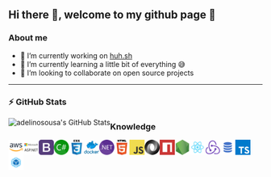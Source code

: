 ## Hi there 👋, welcome to my github page 🙂

### About me
- 🔭 I’m currently working on [huh.sh](https://github.com/adelinosousa/huh.sh)
- 🌱 I’m currently learning a little bit of everything 😅
- 👯 I’m looking to collaborate on open source projects

---

### :zap: GitHub Stats
 <img align="left" alt="adelinosousa's GitHub Stats" src="https://github-readme-stats.vercel.app/api?username=adelinosousa&show_icons=true&hide_border=false&title_color=12c2e9&icon_color=FFE400&bg_color=09131B&text_color=ffffff&border_color=0c1a25" />

### Knowledge
<a href="/topics/aws">
          <img align="left" src="https://raw.githubusercontent.com/github/explore/fbceb94436312b6dacde68d122a5b9c7d11f9524/topics/aws/aws.png" class="rounded mr-3" width="30" height="30" alt="aws">
      </a>
<a href="/topics/aspnet">
          <img align="left" src="https://raw.githubusercontent.com/github/explore/80688e429a7d4ef2fca1e82350fe8e3517d3494d/topics/aspnet/aspnet.png" class="rounded mr-3" width="30" height="30" alt="aspnet">
      </a>
<a href="/topics/bootstrap">
          <img align="left" src="https://raw.githubusercontent.com/github/explore/80688e429a7d4ef2fca1e82350fe8e3517d3494d/topics/bootstrap/bootstrap.png" class="rounded mr-3" width="30" height="30" alt="bootstrap">
      </a>
<a href="/topics/csharp">
          <img align="left" src="https://raw.githubusercontent.com/github/explore/80688e429a7d4ef2fca1e82350fe8e3517d3494d/topics/csharp/csharp.png" class="rounded mr-3" width="30" height="30" alt="csharp">
      </a>
      <a href="/topics/css">
          <img align="left" src="https://raw.githubusercontent.com/github/explore/80688e429a7d4ef2fca1e82350fe8e3517d3494d/topics/css/css.png" class="rounded mr-3" width="30" height="30" alt="css">
      </a>
      <a href="/topics/docker">
          <img align="left" src="https://raw.githubusercontent.com/github/explore/80688e429a7d4ef2fca1e82350fe8e3517d3494d/topics/docker/docker.png" class="rounded mr-3" width="30" height="30" alt="docker">
      </a>
      <a href="/topics/dotnet">
          <img align="left" src="https://raw.githubusercontent.com/github/explore/93d8a67084f94b2a444e510199a6e7622e5b09a3/topics/dotnet/dotnet.png" class="rounded mr-3" width="30" height="30" alt="dotnet">
      </a>
      <a href="/topics/html">
          <img align="left" src="https://raw.githubusercontent.com/github/explore/80688e429a7d4ef2fca1e82350fe8e3517d3494d/topics/html/html.png" class="rounded mr-3" width="30" height="30" alt="html">
      </a>
      <a href="/topics/javascript">
          <img align="left" src="https://raw.githubusercontent.com/github/explore/80688e429a7d4ef2fca1e82350fe8e3517d3494d/topics/javascript/javascript.png" class="rounded mr-3" width="30" height="30" alt="javascript">
      </a>
      <a href="/topics/json">
          <img align="left" src="https://raw.githubusercontent.com/github/explore/80688e429a7d4ef2fca1e82350fe8e3517d3494d/topics/json/json.png" class="rounded mr-3" width="30" height="30" alt="json">
      </a>
      <a href="/topics/npm">
          <img align="left" src="https://raw.githubusercontent.com/github/explore/80688e429a7d4ef2fca1e82350fe8e3517d3494d/topics/npm/npm.png" class="rounded mr-3" width="30" height="30" alt="npm">
      </a>
      <a href="/topics/nodejs">
          <img align="left" src="https://raw.githubusercontent.com/github/explore/80688e429a7d4ef2fca1e82350fe8e3517d3494d/topics/nodejs/nodejs.png" class="rounded mr-3" width="30" height="30" alt="nodejs">
      </a>
      <a href="/topics/react">
          <img align="left" src="https://raw.githubusercontent.com/github/explore/80688e429a7d4ef2fca1e82350fe8e3517d3494d/topics/react/react.png" class="rounded mr-3" width="30" height="30" alt="react">
      </a>
      <a href="/topics/redux">
          <img align="left" src="https://raw.githubusercontent.com/github/explore/80688e429a7d4ef2fca1e82350fe8e3517d3494d/topics/redux/redux.png" class="rounded mr-3" width="30" height="30" alt="redux">
      </a>
      <a href="/topics/sql">
          <img align="left" src="https://raw.githubusercontent.com/github/explore/80688e429a7d4ef2fca1e82350fe8e3517d3494d/topics/sql/sql.png" class="rounded mr-3" width="30" height="30" alt="sql">
      </a>
      <a href="/topics/typescript">
          <img align="left" src="https://raw.githubusercontent.com/github/explore/80688e429a7d4ef2fca1e82350fe8e3517d3494d/topics/typescript/typescript.png" class="rounded mr-3" width="30" height="30" alt="typescript">
      </a>
      <a href="/topics/webpack">
          <img align="left" src="https://raw.githubusercontent.com/github/explore/80688e429a7d4ef2fca1e82350fe8e3517d3494d/topics/webpack/webpack.png" class="rounded mr-3" width="30" height="30" alt="webpack">
      </a>
